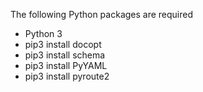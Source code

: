
The following Python packages are required

- Python 3
- pip3 install docopt
- pip3 install schema
- pip3 install PyYAML 
- pip3 install pyroute2
